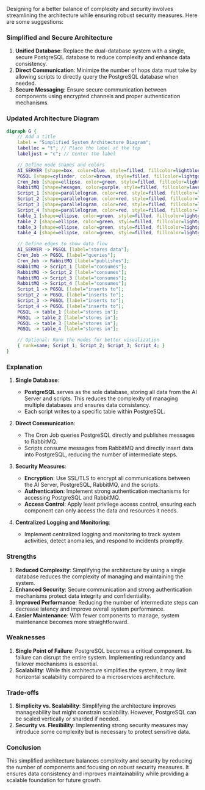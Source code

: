 Designing for a better balance of complexity and security involves streamlining the architecture while ensuring robust security measures. Here are some suggestions:

### Simplified and Secure Architecture

1. **Unified Database**: Replace the dual-database system with a single, secure PostgreSQL database to reduce complexity and enhance data consistency.
2. **Direct Communication**: Minimize the number of hops data must take by allowing scripts to directly query the PostgreSQL database when needed.
3. **Secure Messaging**: Ensure secure communication between components using encrypted channels and proper authentication mechanisms.

### Updated Architecture Diagram

```dot
digraph G {
    // Add a title
    label = "Simplified System Architecture Diagram";
    labelloc = "t"; // Place the label at the top
    labeljust = "c"; // Center the label

    // Define node shapes and colors
    AI_SERVER [shape=box, color=blue, style=filled, fillcolor=lightblue, label="AI Server"];
    PGSQL [shape=cylinder, color=brown, style=filled, fillcolor=lightgoldenrodyellow, label="PostgreSQL"];
    Cron_Job [shape=ellipse, color=green, style=filled, fillcolor=lightgreen, label="Cron Job"];
    RabbitMQ [shape=hexagon, color=purple, style=filled, fillcolor=lavender, label="RabbitMQ"];
    Script_1 [shape=parallelogram, color=red, style=filled, fillcolor=lightcoral, label="Script 1"];
    Script_2 [shape=parallelogram, color=red, style=filled, fillcolor=lightcoral, label="Script 2"];
    Script_3 [shape=parallelogram, color=red, style=filled, fillcolor=lightcoral, label="Script 3"];
    Script_4 [shape=parallelogram, color=red, style=filled, fillcolor=lightcoral, label="Script 4"];
    table_1 [shape=ellipse, color=green, style=filled, fillcolor=lightgreen, label="Table 1"];
    table_2 [shape=ellipse, color=green, style=filled, fillcolor=lightgreen, label="Table 2"];
    table_3 [shape=ellipse, color=green, style=filled, fillcolor=lightgreen, label="Table 3"];
    table_4 [shape=ellipse, color=green, style=filled, fillcolor=lightgreen, label="Table 4"];

    // Define edges to show data flow
    AI_SERVER -> PGSQL [label="stores data"];
    Cron_Job -> PGSQL [label="queries"];
    Cron_Job -> RabbitMQ [label="publishes"];
    RabbitMQ -> Script_1 [label="consumes"];
    RabbitMQ -> Script_2 [label="consumes"];
    RabbitMQ -> Script_3 [label="consumes"];
    RabbitMQ -> Script_4 [label="consumes"];
    Script_1 -> PGSQL [label="inserts to"];
    Script_2 -> PGSQL [label="inserts to"];
    Script_3 -> PGSQL [label="inserts to"];
    Script_4 -> PGSQL [label="inserts to"];
    PGSQL -> table_1 [label="stores in"];
    PGSQL -> table_2 [label="stores in"];
    PGSQL -> table_3 [label="stores in"];
    PGSQL -> table_4 [label="stores in"];

    // Optional: Rank the nodes for better visualization
    { rank=same; Script_1; Script_2; Script_3; Script_4; }
}
```

### Explanation

1. **Single Database**:
   - **PostgreSQL** serves as the sole database, storing all data from the AI Server and scripts. This reduces the complexity of managing multiple databases and ensures data consistency.
   - Each script writes to a specific table within PostgreSQL.

2. **Direct Communication**:
   - The Cron Job queries PostgreSQL directly and publishes messages to RabbitMQ.
   - Scripts consume messages from RabbitMQ and directly insert data into PostgreSQL, reducing the number of intermediate steps.

3. **Security Measures**:
   - **Encryption**: Use SSL/TLS to encrypt all communications between the AI Server, PostgreSQL, RabbitMQ, and the scripts.
   - **Authentication**: Implement strong authentication mechanisms for accessing PostgreSQL and RabbitMQ.
   - **Access Control**: Apply least privilege access control, ensuring each component can only access the data and resources it needs.

4. **Centralized Logging and Monitoring**:
   - Implement centralized logging and monitoring to track system activities, detect anomalies, and respond to incidents promptly.

### Strengths

1. **Reduced Complexity**: Simplifying the architecture by using a single database reduces the complexity of managing and maintaining the system.
2. **Enhanced Security**: Secure communication and strong authentication mechanisms protect data integrity and confidentiality.
3. **Improved Performance**: Reducing the number of intermediate steps can decrease latency and improve overall system performance.
4. **Easier Maintenance**: With fewer components to manage, system maintenance becomes more straightforward.

### Weaknesses

1. **Single Point of Failure**: PostgreSQL becomes a critical component. Its failure can disrupt the entire system. Implementing redundancy and failover mechanisms is essential.
2. **Scalability**: While this architecture simplifies the system, it may limit horizontal scalability compared to a microservices architecture.

### Trade-offs

1. **Simplicity vs. Scalability**: Simplifying the architecture improves manageability but might constrain scalability. However, PostgreSQL can be scaled vertically or sharded if needed.
2. **Security vs. Flexibility**: Implementing strong security measures may introduce some complexity but is necessary to protect sensitive data.

### Conclusion

This simplified architecture balances complexity and security by reducing the number of components and focusing on robust security measures. It ensures data consistency and improves maintainability while providing a scalable foundation for future growth.